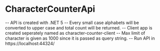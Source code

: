 # CharacterCounterApi
-- API is created with .NET 5
-- Every small case alphabets will be converted to upper case and total count will be returned.
-- Client app is created seperately named as character-counter-client
-- Max limit of character is given as 1000 since it is passed as query string. 
-- Run API in https://localhost:44324/
